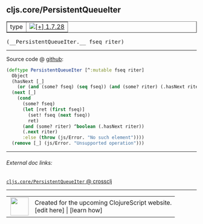 ## cljs.core/PersistentQueueIter



 <table border="1">
<tr>
<td>type</td>
<td><a href="https://github.com/cljsinfo/cljs-api-docs/tree/1.7.28"><img valign="middle" alt="[+] 1.7.28" title="Added in 1.7.28" src="https://img.shields.io/badge/+-1.7.28-lightgrey.svg"></a> </td>
</tr>
</table>


 <samp>
(__PersistentQueueIter.__ fseq riter)<br>
</samp>

---







Source code @ [github](https://github.com/clojure/clojurescript/blob/r1.7.28/src/main/cljs/cljs/core.cljs#L5333-L5346):

```clj
(deftype PersistentQueueIter [^:mutable fseq riter]
  Object
  (hasNext [_]
    (or (and (some? fseq) (seq fseq)) (and (some? riter) (.hasNext riter))))
  (next [_]
    (cond
      (some? fseq)
      (let [ret (first fseq)]
        (set! fseq (next fseq))
        ret)
      (and (some? riter) ^boolean (.hasNext riter))
      (.next riter)
      :else (throw (js/Error. "No such element"))))
  (remove [_] (js/Error. "Unsupported operation")))
```

<!--
Repo - tag - source tree - lines:

 <pre>
clojurescript @ r1.7.28
└── src
    └── main
        └── cljs
            └── cljs
                └── <ins>[core.cljs:5333-5346](https://github.com/clojure/clojurescript/blob/r1.7.28/src/main/cljs/cljs/core.cljs#L5333-L5346)</ins>
</pre>

-->

---



###### External doc links:

[`cljs.core/PersistentQueueIter` @ crossclj](http://crossclj.info/fun/cljs.core.cljs/PersistentQueueIter.html)<br>

---

 <table>
<tr><td>
<img valign="middle" align="right" width="48px" src="http://i.imgur.com/Hi20huC.png">
</td><td>
Created for the upcoming ClojureScript website.<br>
[edit here] | [learn how]
</td></tr></table>

[edit here]:https://github.com/cljsinfo/cljs-api-docs/blob/master/cljsdoc/cljs.core/PersistentQueueIter.cljsdoc
[learn how]:https://github.com/cljsinfo/cljs-api-docs/wiki/cljsdoc-files

<!--

This information was too distracting to show to readers, but I'll leave it
commented here since it is helpful to:

- pretty-print the data used to generate this document
- and show how to retrieve that data



The API data for this symbol:

```clj
{:ns "cljs.core",
 :name "PersistentQueueIter",
 :type "type",
 :signature ["[fseq riter]"],
 :source {:code "(deftype PersistentQueueIter [^:mutable fseq riter]\n  Object\n  (hasNext [_]\n    (or (and (some? fseq) (seq fseq)) (and (some? riter) (.hasNext riter))))\n  (next [_]\n    (cond\n      (some? fseq)\n      (let [ret (first fseq)]\n        (set! fseq (next fseq))\n        ret)\n      (and (some? riter) ^boolean (.hasNext riter))\n      (.next riter)\n      :else (throw (js/Error. \"No such element\"))))\n  (remove [_] (js/Error. \"Unsupported operation\")))",
          :title "Source code",
          :repo "clojurescript",
          :tag "r1.7.28",
          :filename "src/main/cljs/cljs/core.cljs",
          :lines [5333 5346]},
 :full-name "cljs.core/PersistentQueueIter",
 :full-name-encode "cljs.core/PersistentQueueIter",
 :history [["+" "1.7.28"]]}

```

Retrieve the API data for this symbol:

```clj
;; from Clojure REPL
(require '[clojure.edn :as edn])
(-> (slurp "https://raw.githubusercontent.com/cljsinfo/cljs-api-docs/catalog/cljs-api.edn")
    (edn/read-string)
    (get-in [:symbols "cljs.core/PersistentQueueIter"]))
```

-->
